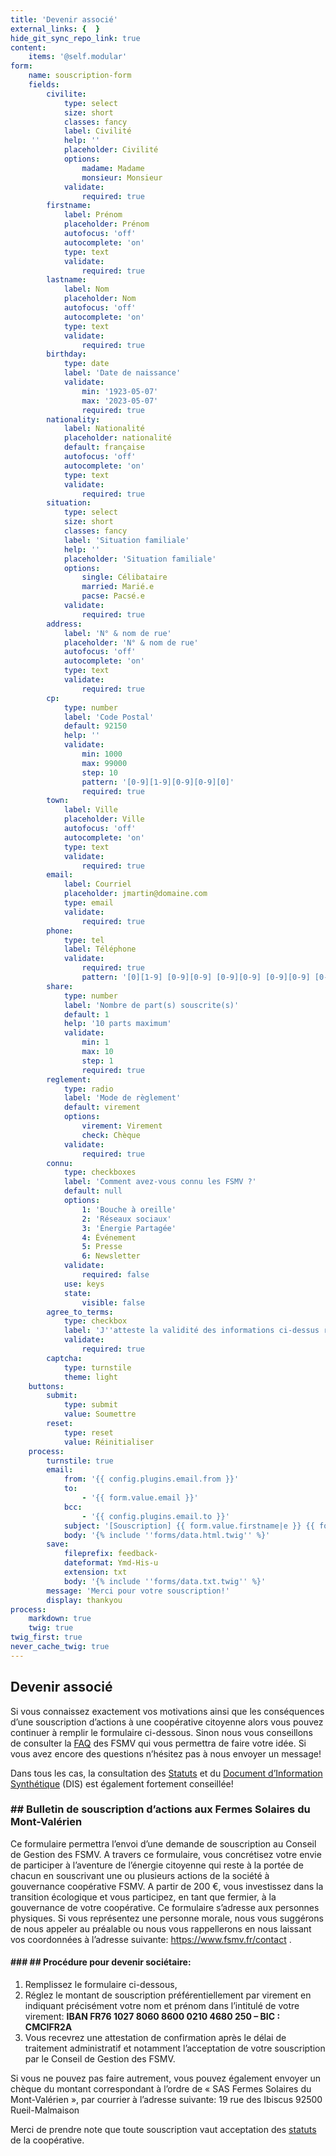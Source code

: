 ```yaml
---
title: 'Devenir associé'
external_links: {  }
hide_git_sync_repo_link: true
content:
    items: '@self.modular'
form:
    name: souscription-form
    fields:
        civilite:
            type: select
            size: short
            classes: fancy
            label: Civilité
            help: ''
            placeholder: Civilité
            options:
                madame: Madame
                monsieur: Monsieur
            validate:
                required: true
        firstname:
            label: Prénom
            placeholder: Prénom
            autofocus: 'off'
            autocomplete: 'on'
            type: text
            validate:
                required: true
        lastname:
            label: Nom
            placeholder: Nom
            autofocus: 'off'
            autocomplete: 'on'
            type: text
            validate:
                required: true
        birthday:
            type: date
            label: 'Date de naissance'
            validate:
                min: '1923-05-07'
                max: '2023-05-07'
                required: true
        nationality:
            label: Nationalité
            placeholder: nationalité
            default: française
            autofocus: 'off'
            autocomplete: 'on'
            type: text
            validate:
                required: true
        situation:
            type: select
            size: short
            classes: fancy
            label: 'Situation familiale'
            help: ''
            placeholder: 'Situation familiale'
            options:
                single: Célibataire
                married: Marié.e
                pacse: Pacsé.e
            validate:
                required: true
        address:
            label: 'N° & nom de rue'
            placeholder: 'N° & nom de rue'
            autofocus: 'off'
            autocomplete: 'on'
            type: text
            validate:
                required: true
        cp:
            type: number
            label: 'Code Postal'
            default: 92150
            help: ''
            validate:
                min: 1000
                max: 99000
                step: 10
                pattern: '[0-9][1-9][0-9][0-9][0]'
                required: true
        town:
            label: Ville
            placeholder: Ville
            autofocus: 'off'
            autocomplete: 'on'
            type: text
            validate:
                required: true
        email:
            label: Courriel
            placeholder: jmartin@domaine.com
            type: email
            validate:
                required: true
        phone:
            type: tel
            label: Téléphone
            validate:
                required: true
                pattern: '[0][1-9] [0-9][0-9] [0-9][0-9] [0-9][0-9] [0-9][0-9]'
        share:
            type: number
            label: 'Nombre de part(s) souscrite(s)'
            default: 1
            help: '10 parts maximum'
            validate:
                min: 1
                max: 10
                step: 1
                required: true
        reglement:
            type: radio
            label: 'Mode de règlement'
            default: virement
            options:
                virement: Virement
                check: Chèque
            validate:
                required: true
        connu:
            type: checkboxes
            label: 'Comment avez-vous connu les FSMV ?'
            default: null
            options:
                1: 'Bouche à oreille'
                2: 'Réseaux sociaux'
                3: 'Énergie Partagée'
                4: Événement
                5: Presse
                6: Newsletter
            validate:
                required: false
            use: keys
            state:
                visible: false
        agree_to_terms:
            type: checkbox
            label: 'J''atteste la validité des informations ci-dessus renseignées et avoir pris connaissance des statuts'
            validate:
                required: true
        captcha:
            type: turnstile
            theme: light
    buttons:
        submit:
            type: submit
            value: Soumettre
        reset:
            type: reset
            value: Réinitialiser
    process:
        turnstile: true
        email:
            from: '{{ config.plugins.email.from }}'
            to:
                - '{{ form.value.email }}'
            bcc:
                - '{{ config.plugins.email.to }}'
            subject: '[Souscription] {{ form.value.firstname|e }} {{ form.value.lastname|e }}'
            body: '{% include ''forms/data.html.twig'' %}'
        save:
            fileprefix: feedback-
            dateformat: Ymd-His-u
            extension: txt
            body: '{% include ''forms/data.txt.twig'' %}'
        message: 'Merci pour votre souscription!'
        display: thankyou
process:
    markdown: true
    twig: true
twig_first: true
never_cache_twig: true
---
```


## Devenir associé
Si vous connaissez exactement vos motivations ainsi que les conséquences d’une souscription d’actions à une coopérative citoyenne alors vous pouvez continuer à remplir le formulaire ci-dessous. Sinon nous vous conseillons de consulter la [FAQ](https://faq.fsmv.fr/) des FSMV qui vous permettra de faire votre idée. Si vous avez encore des questions n’hésitez pas à nous envoyer un message!
<script>let result = addNumbers(5, 3);
console.log(result); // Output: 8</script>
Dans tous les cas, la consultation des [Statuts](https://www.google.com/url?q=https://drive.google.com/file/d/1Wm-hCciqrirz9Dr5PCAuVlpkT0VyI1YP/view?usp%3Dsharing&sa=D&ust=1595158470555000&usg=AFQjCNHFzhPONnIAwDtlt12XGmzB6PtqmQ) et du [Document d’Information Synthétique](https://docs.google.com/document/d/1hyiYaa286eemfbzz6AJsbfWFojmbR7W8/edit?usp=sharing&ouid=116751752890100411817&rtpof=true&sd=true) (DIS) est également fortement conseillée!
### ## Bulletin de souscription d’actions aux Fermes Solaires du Mont-Valérien

Ce formulaire permettra l’envoi d’une demande de souscription au Conseil de Gestion des FSMV. A travers ce formulaire, vous concrétisez votre envie de participer à l’aventure de l’énergie citoyenne qui reste à la portée de chacun en souscrivant une ou plusieurs actions de la société à gouvernance coopérative FSMV. A partir de 200 €, vous investissez dans la transition écologique et vous participez, en tant que fermier, à la gouvernance de votre coopérative.
Ce formulaire s’adresse aux personnes physiques. Si vous représentez une personne morale, nous vous suggérons de nous appeler au préalable ou nous vous rappellerons en nous laissant vos coordonnées à l’adresse suivante: https://www.fsmv.fr/contact .
#### ### ## Procédure pour devenir sociétaire:

1. Remplissez le formulaire ci-dessous,
2. Réglez le montant de souscription préférentiellement par virement en indiquant précisément votre nom et prénom dans l’intitulé de votre virement:
**IBAN FR76 1027 8060 8600 0210 4680 250 – BIC : CMCIFR2A**
3. Vous recevrez une attestation de confirmation après le délai de traitement administratif et notamment l’acceptation de votre souscription par le Conseil de Gestion des FSMV.

Si vous ne pouvez pas faire autrement, vous pouvez également envoyer un chèque du montant correspondant à l’ordre de « SAS Fermes Solaires du Mont-Valérien », par courrier à l’adresse suivante: 19 rue des Ibiscus 92500 Rueil-Malmaison

Merci de prendre note que toute souscription vaut acceptation des [statuts](https://www.google.com/url?q=https://drive.google.com/file/d/1Wm-hCciqrirz9Dr5PCAuVlpkT0VyI1YP/view?usp%3Dsharing&sa=D&ust=1595158470555000&usg=AFQjCNHFzhPONnIAwDtlt12XGmzB6PtqmQ) de la coopérative.


